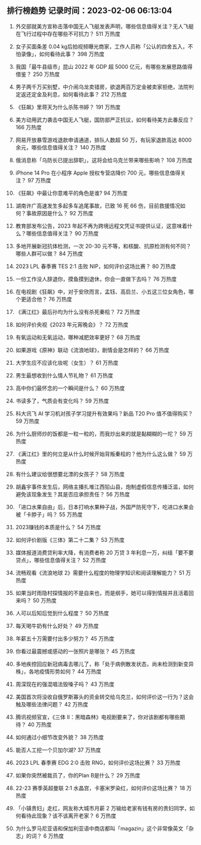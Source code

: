 
## 排行榜趋势 记录时间：2023-02-06 06:13:04
  
  1. 外交部就美方宣称击落中国无人飞艇发表声明，哪些信息值得关注？无人飞艇在飞行过程中存在哪些不可抗力？ 511 万热度
    
  2. 女子买面条差 0.04 kg后拍视频曝光商家，工作人员称「公认的四舍五入，不怕录像」，如何看待此事？ 398 万热度
    
  3. 我国「最牛县级市」昆山 2022 年 GDP 超 5000 亿元，有哪些发展思路值得借鉴？ 250 万热度
    
  4. 男子两千万买别墅，中介闹乌龙卖错房，欲退两百万定金被卖家拒绝，法院判定返还定金及利息，如何看待此事？ 212 万热度
    
  5. 《狂飙》里蒋天为什么杀陈书婷？ 191 万热度
    
  6. 美方动用武力袭击中国无人飞艇，国防部严正抗议，如何看待美方此番反应？ 166 万热度
    
  7. 网易开放暴雪游戏退款申请通道，排队人数超 50 万，有玩家退款高达 8000 余元，哪些信息值得关注？ 140 万热度
    
  8. 俄消息称「乌防长已提出辞职」，这将会给乌克兰带来哪些影响？ 108 万热度
    
  9. iPhone 14 Pro 在小程序 Apple 授权专营店降价 700 元，哪些信息值得关注？ 97 万热度
    
  10. 《狂飙》中最让你意难平的角色是谁? 94 万热度
    
  11. 湖南许广高速发生多起多车追尾事故，已致 16 死 66 伤，目前救援情况如何？事故原因是什么？ 92 万热度
    
  12. 教育部发布公告，2023 年起不再为跨境远程文凭证书提供认证，这意味着什么？哪些信息值得关注？ 90 万热度
    
  13. 多地开展新冠抗体检测，一次 20-30 元不等，和核酸、抗原检测有何不同？哪些人群可以做？ 84 万热度
    
  14. 2023 LPL 春季赛 TES 2:1 击败 NIP，如何评价这场比赛？ 80 万热度
    
  15. 一份工作没人辞退你，摸鱼摸到退休，你会一直做下去吗？ 76 万热度
    
  16. 在电视剧《狂飙》中，对于安欣而言，孟钰、高启兰、小五这三位女角色，哪个更适合他？ 76 万热度
    
  17. 《满江红》最后孙均为什么没有杀死秦桧？ 72 万热度
    
  18. 如何评价央视《2023 年元宵晚会》？ 72 万热度
    
  19. 有氧运动和无氧运动，哪种减肥效率更好？ 68 万热度
    
  20. 如果游戏《原神》联动《流浪地球》，剧情会是怎样的？ 66 万热度
    
  21. 大学生应不应该化妆呢（女生）？ 61 万热度
    
  22. 男生最想收到什么情人节礼物？ 61 万热度
    
  23. 高中你们最怀念的一个瞬间是什么？ 60 万热度
    
  24. 书读多了，气质会有变化吗？ 59 万热度
    
  25. 科大讯飞 AI 学习机对孩子学习提升有效果吗？新品 T20 Pro 值不值得购买？ 59 万热度
    
  26. 为什么厨师炒的饭都是一粒一粒的，而我炒出来的就是黏糊糊的一坨？ 59 万热度
    
  27. 《满江红》里的何立是从什么时候开始背叛秦桧的？他为什么这么做？ 59 万热度
    
  28. 有什么建议给很想要北漂的女孩子？ 58 万热度
    
  29. 胡鑫宇事件发生后，网络主播扎堆江西铅山县，炮制虚假信息传播泛滥，如何避免该现象发生？其是否应承担责任？ 56 万热度
    
  30. 「进口水果自由」后，日本打响水果种子战，外国严防死守下，吃进口水果会被「卡脖子」吗？ 55 万热度
    
  31. 2023赚钱的本质是什么？ 54 万热度
    
  32. 如何评价剧版《三体》第二十二集？ 53 万热度
    
  33. 媒体报道消费贷利率大降，有消费者称 20 万贷 3 年利息一万，纠结「要不要贷点」，哪些信息值得关注？ 52 万热度
    
  34. 流畅观看《流浪地球 2》需要什么程度的物理学知识和阅读理解能力？ 51 万热度
    
  35. 如果当时雨隐村探情报的不是自来也，而是纲手，她可以得到情报并且活着回来吗？ 50 万热度
    
  36. 人可以后知后觉到什么程度？ 50 万热度
    
  37. 每天喝牛奶有什么好处？ 49 万热度
    
  38. 年薪五十万需要付出多少努力？ 45 万热度
    
  39. 你看过最震撼或感动的一张照片是哪张？ 45 万热度
    
  40. 多地疾控回应新冠病毒去哪儿了，称「处于病例散发状态，尚未检测到新变异株」，各地疫情形势如何？ 44 万热度
    
  41. 周深现在的强混唱法毁嗓子吗？ 43 万热度
    
  42. 美国首次将没收自俄罗斯寡头的资金转交给乌克兰，如何评价这一行为？这会触及哪些法律问题？ 42 万热度
    
  43. 腾讯视频官宣，《三体 II：黑暗森林》电视剧要来了，你对该剧都有哪些期待？ 40 万热度
    
  44. 如何通过小细节改变外貌？ 38 万热度
    
  45. 能否人工挖一个贝加尔湖? 37 万热度
    
  46. 2023 LPL 春季赛 EDG 2:0 击败 RNG，如何评价这场比赛？ 33 万热度
    
  47. 如果你突然被裁员了，你的Plan B是什么？ 29 万热度
    
  48. 22-23 赛季英超曼联 2:1 水晶宫，卡塞米罗染红，如何评价这场比赛？ 18 万热度
    
  49. 「小镇贵妇」走红，网友称大城市月薪 2 万输给老家有钱有房的贵妇同学，如何看待此现象？该不该离开老家？ 6 万热度
    
  50. 为什么罗马尼亚语和保加利亚语中商店都叫「magazin」这个非常像英文「杂志」的词？ 6 万热度
    